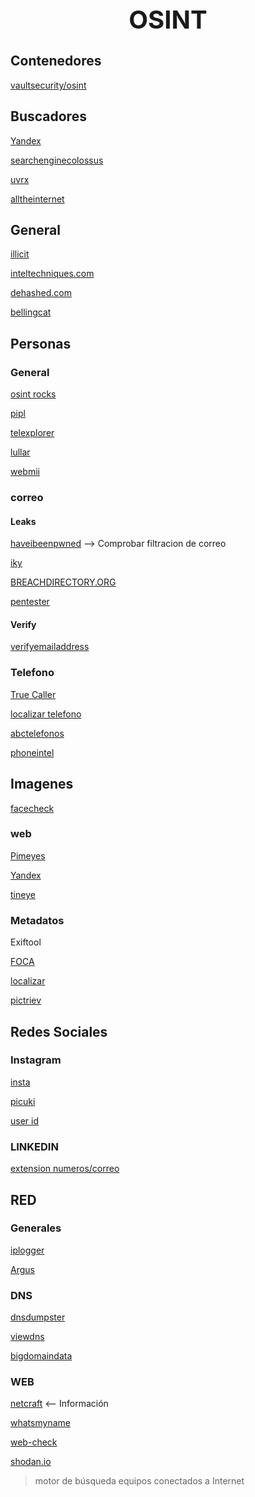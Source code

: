 <h1 style="text-align:center;font-size:40px;">OSINT</h1>

## Contenedores

[vaultsecurity/osint](https://hub.docker.com/r/vaultsecurity/osint)

## Buscadores

[Yandex](https://yandex.com/)

[searchenginecolossus](https://www.searchenginecolossus.com/index.html)

[uvrx](http://www.uvrx.com/)

[alltheinternet](https://www.alltheinternet.com/)

## General

[illicit](https://search.illicit.services)

[inteltechniques.com](https://inteltechniques.com/tools/Search.html)

[dehashed.com](dehashed.com)

[bellingcat](https://bellingcat.gitbook.io/toolkit)


## Personas
 
### General

[osint rocks](https://osint.rocks/)

[pipl](https://pipl.com/)

[telexplorer](https://www.telexplorer.com.es/default.asp)

[lullar](https://com.lullar.com/)

[webmii](https://webmii.com/)

### correo

#### Leaks

[haveibeenpwned](https://haveibeenpwned.com) --> Comprobar filtracion de correo

[iky](https://github.com/kennbroorg/iKy)

[BREACHDIRECTORY.ORG](https://breachdirectory.org)

[pentester](https://pentester.com/)

#### Verify

[verifyemailaddress](https://www.verifyemailaddress.org/)

### Telefono

[True Caller](https://github.com/ni554n/truecallerjs_bot)

[localizar telefono](https://www.numlookup.com/)

[abctelefonos](https://www.abctelefonos.com/)

[phoneintel](https://github.com/phoneintel/phoneintel)


## Imagenes

[facecheck](https://facecheck.id/)

### web

[Pimeyes](https://pimeyes.com/)

[Yandex](https://yandex.com/images/)

[tineye](https://tineye.com/)

### Metadatos

Exiftool

[FOCA](https://github.com/ElevenPaths/FOCA)

[localizar](https://loc.alize.us/)

[pictriev](http://www.pictriev.com/?lang=es#)

## Redes Sociales

### Instagram

[insta](https://instastories.watch/es/)

[picuki](https://www.picuki.com/)

[user id](https://buyinstagramfollowers.org/instagram-user-id)

### LINKEDIN

[extension numeros/correo](https://chromewebstore.google.com/detail/signalhire-find-email-or/aeidadjdhppdffggfgjpanbafaedankd)

## RED

### Generales

[iplogger](https://iplogger.org/es/)

[Argus](https://github.com/jasonxtn/Argus)

### DNS

[dnsdumpster](https://dnsdumpster.com/)

[viewdns](https://viewdns.info)

[bigdomaindata](https://www.bigdomaindata.com/)

### WEB

[netcraft](https://www.netcraft.com) <-- Información

[whatsmyname](https://whatsmyname.app)

[web-check](https://web-check.as93.net)

[shodan.io](https://www.shodan.io)
> motor de búsqueda equipos conectados a Internet



